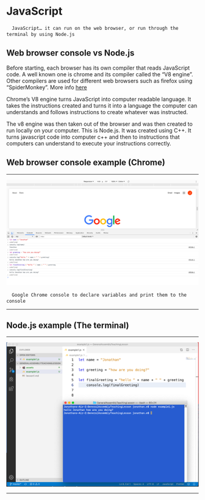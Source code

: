 # JavaScript
      JavaScript… it can run on the web browser, or run through the terminal by using Node.js 

## Web browser console vs Node.js
 Before starting, each browser has its own compiler that reads JavaScript code. A well known one is chrome and its compiler called the “V8 engine”. Other compilers are used for different web browsers such as firefox using “SpiderMonkey”. More info [here](https://blog.sessionstack.com/how-javascript-works-inside-the-v8-engine-5-tips-on-how-to-write-optimized-code-ac089e62b12e)

Chrome’s V8 engine turns JavaScript into computer readable language. It takes the instructions created and turns it into a language the computer can understands and follows instructions to create whatever was instructed. 

The v8 engine was then taken out of the browser and was then created to run locally on your computer. This is Node.js. It was created using C++. It turns javascript code into computer c++ and then to instructions that computers can understand to execute your instructions correctly.


## Web browser console example (Chrome)
___
![webImage](./assets/webBrowserExample.png)

      Google Chrome console to declare variables and print them to the console
___
## Node.js example (The terminal)
___
![nodeImage](./assets/usingNodejs.png)
___




